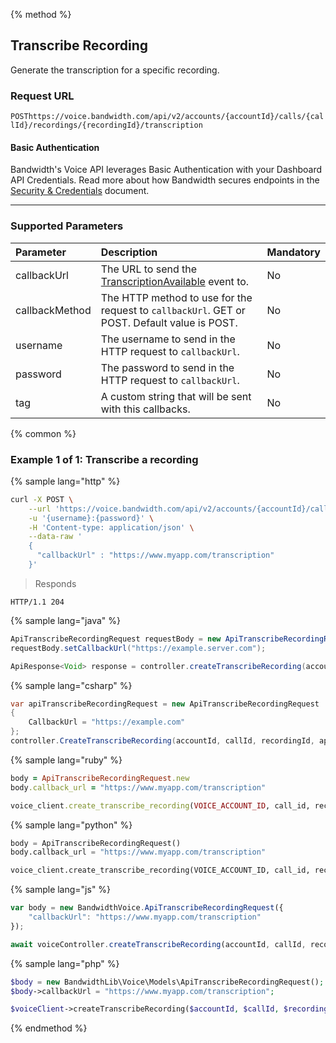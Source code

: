{% method %}

## Transcribe Recording

Generate the transcription for a specific recording.

### Request URL

<code class="get">POST</code>`https://voice.bandwidth.com/api/v2/accounts/{accountId}/calls/{callId}/recordings/{recordingId}/transcription`

#### Basic Authentication

Bandwidth's Voice API leverages Basic Authentication with your Dashboard API Credentials. Read more about how Bandwidth secures endpoints in the [Security & Credentials](../../../guides/accountCredentials.md) document.

---

### Supported Parameters

| Parameter      | Description                                                                                            | Mandatory |
|:---------------|:-------------------------------------------------------------------------------------------------------|:----------|
| callbackUrl    | The URL to send the [TranscriptionAvailable](../../bxml/callbacks/transcriptionAvailable.md) event to. | No        |
| callbackMethod | The HTTP method to use for the request to `callbackUrl`. GET or POST. Default value is POST.           | No        |
| username       | The username to send in the HTTP request to `callbackUrl`.                                             | No        |
| password       | The password to send in the HTTP request to `callbackUrl`.                                             | No        |
| tag            | A custom string that will be sent with this callbacks.                                                 | No        |

{% common %}

### Example 1 of 1: Transcribe a recording

{% sample lang="http" %}

```bash
curl -X POST \
    --url 'https://voice.bandwidth.com/api/v2/accounts/{accountId}/calls/{callId}/recordings/{recordingId}/transcription' \
    -u '{username}:{password}' \
    -H 'Content-type: application/json' \
    --data-raw '
    {
      "callbackUrl" : "https://www.myapp.com/transcription"
    }'
```

> Responds

```http
HTTP/1.1 204
```

{% sample lang="java" %}

```java
ApiTranscribeRecordingRequest requestBody = new ApiTranscribeRecordingRequest();
requestBody.setCallbackUrl("https://example.server.com");

ApiResponse<Void> response = controller.createTranscribeRecording(accountId, callId, recordingId, requestBody);
```

{% sample lang="csharp" %}

```csharp
var apiTranscribeRecordingRequest = new ApiTranscribeRecordingRequest
{
    CallbackUrl = "https://example.com"
};
controller.CreateTranscribeRecording(accountId, callId, recordingId, apiTranscribeRecordingRequest);
```

{% sample lang="ruby" %}

```ruby
body = ApiTranscribeRecordingRequest.new
body.callback_url = "https://www.myapp.com/transcription"

voice_client.create_transcribe_recording(VOICE_ACCOUNT_ID, call_id, recording_id, :body => body)
```

{% sample lang="python" %}

```python
body = ApiTranscribeRecordingRequest()
body.callback_url = "https://www.myapp.com/transcription"

voice_client.create_transcribe_recording(VOICE_ACCOUNT_ID, call_id, recording_id, body=body)
```

{% sample lang="js" %}

```js
var body = new BandwidthVoice.ApiTranscribeRecordingRequest({
    "callbackUrl": "https://www.myapp.com/transcription"
});

await voiceController.createTranscribeRecording(accountId, callId, recordingId, body);
```

{% sample lang="php" %}

```php
$body = new BandwidthLib\Voice\Models\ApiTranscribeRecordingRequest();
$body->callbackUrl = "https://www.myapp.com/transcription";

$voiceClient->createTranscribeRecording($accountId, $callId, $recordingId, $body);
```

{% endmethod %}
